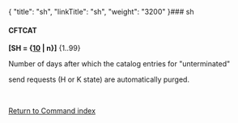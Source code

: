 {
    "title": "sh",
    "linkTitle": "sh",
    "weight": "3200"
}### <span id="sh"></span>sh

#### CFTCAT

**\[SH = {<u>10</u> | n}\]** {1..99}

Number of days after which the catalog entries for "unterminated"
send requests (H or K state) are automatically purged.

 

[Return to Command index](../../)
